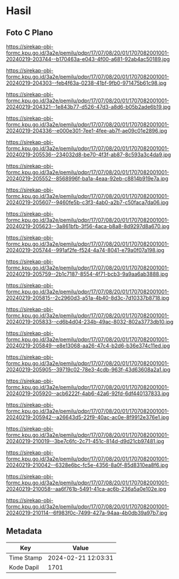 # Hasil

## Foto C Plano

https://sirekap-obj-formc.kpu.go.id/3a2e/pemilu/pdpr/17/07/08/20/01/1707082001001-20240219-203744--b170463a-e043-4f00-a681-92ab4ac50189.jpg

https://sirekap-obj-formc.kpu.go.id/3a2e/pemilu/pdpr/17/07/08/20/01/1707082001001-20240219-204303--feb4f63a-0238-41bf-9fb0-971475b61c98.jpg

https://sirekap-obj-formc.kpu.go.id/3a2e/pemilu/pdpr/17/07/08/20/01/1707082001001-20240219-204321--1e843b77-d526-47d3-a8d6-b05b2ade6b19.jpg

https://sirekap-obj-formc.kpu.go.id/3a2e/pemilu/pdpr/17/07/08/20/01/1707082001001-20240219-204336--e000e301-7ee1-4fee-ab7f-ae09c01e2896.jpg

https://sirekap-obj-formc.kpu.go.id/3a2e/pemilu/pdpr/17/07/08/20/01/1707082001001-20240219-205536--234032d8-be70-4f3f-ab87-8c593a3c4da9.jpg

https://sirekap-obj-formc.kpu.go.id/3a2e/pemilu/pdpr/17/07/08/20/01/1707082001001-20240219-205552--8568996f-ba1a-4eaa-92eb-c8814b919e7a.jpg

https://sirekap-obj-formc.kpu.go.id/3a2e/pemilu/pdpr/17/07/08/20/01/1707082001001-20240219-205607--9460fe5b-c3f3-4ab0-a2b7-c50faca7da06.jpg

https://sirekap-obj-formc.kpu.go.id/3a2e/pemilu/pdpr/17/07/08/20/01/1707082001001-20240219-205623--3a861bfb-3f56-4aca-b8a8-8d9297d8a670.jpg

https://sirekap-obj-formc.kpu.go.id/3a2e/pemilu/pdpr/17/07/08/20/01/1707082001001-20240219-205744--991af2fe-f524-4a74-8041-e79a0f07a198.jpg

https://sirekap-obj-formc.kpu.go.id/3a2e/pemilu/pdpr/17/07/08/20/01/1707082001001-20240219-205759--2b1c7187-8554-4f71-bcb3-9a9aa6ab3888.jpg

https://sirekap-obj-formc.kpu.go.id/3a2e/pemilu/pdpr/17/07/08/20/01/1707082001001-20240219-205815--2c2960d3-a51a-4b40-8d3c-7d10337b8718.jpg

https://sirekap-obj-formc.kpu.go.id/3a2e/pemilu/pdpr/17/07/08/20/01/1707082001001-20240219-205833--cd6b4d04-234b-49ac-8032-802a3773db10.jpg

https://sirekap-obj-formc.kpu.go.id/3a2e/pemilu/pdpr/17/07/08/20/01/1707082001001-20240219-205849--e8e13068-aa26-47c4-b2d6-b36e374c11ed.jpg

https://sirekap-obj-formc.kpu.go.id/3a2e/pemilu/pdpr/17/07/08/20/01/1707082001001-20240219-205905--39719c02-78e3-4cdb-963f-43d63608a2a1.jpg

https://sirekap-obj-formc.kpu.go.id/3a2e/pemilu/pdpr/17/07/08/20/01/1707082001001-20240219-205920--acb6222f-4ab6-42a6-92fd-6df440137833.jpg

https://sirekap-obj-formc.kpu.go.id/3a2e/pemilu/pdpr/17/07/08/20/01/1707082001001-20240219-205942--a26643d5-22f9-40ac-ac0e-8f9912e376e1.jpg

https://sirekap-obj-formc.kpu.go.id/3a2e/pemilu/pdpr/17/07/08/20/01/1707082001001-20240219-210019--3be7c6fc-2c71-451c-814d-d9d21cb97481.jpg

https://sirekap-obj-formc.kpu.go.id/3a2e/pemilu/pdpr/17/07/08/20/01/1707082001001-20240219-210042--6328e6bc-fc5e-4356-8a0f-85d8310ea8f6.jpg

https://sirekap-obj-formc.kpu.go.id/3a2e/pemilu/pdpr/17/07/08/20/01/1707082001001-20240219-210058--aa6f761b-5491-41ca-ac6b-236a5a0e102e.jpg

https://sirekap-obj-formc.kpu.go.id/3a2e/pemilu/pdpr/17/07/08/20/01/1707082001001-20240219-210114--6f983f0c-7499-427a-94aa-4b0db39a97b7.jpg


## Metadata

| Key        | Value               |
| ---------- | ------------------- |
| Time Stamp | 2024-02-21 12:03:31 |
| Kode Dapil | 1701                |



